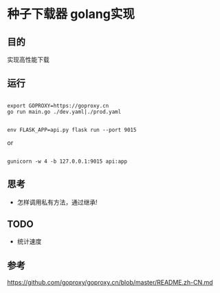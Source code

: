 # 种子下载器 golang实现

## 目的
实现高性能下载

## 运行

```

export GOPROXY=https://goproxy.cn
go run main.go ./dev.yaml|./prod.yaml

```

```

env FLASK_APP=api.py flask run --port 9015

```
or 
```

gunicorn -w 4 -b 127.0.0.1:9015 api:app

```

## 思考

+ 怎样调用私有方法，通过继承!

## TODO

+ 统计速度


## 参考
https://github.com/goproxy/goproxy.cn/blob/master/README.zh-CN.md

